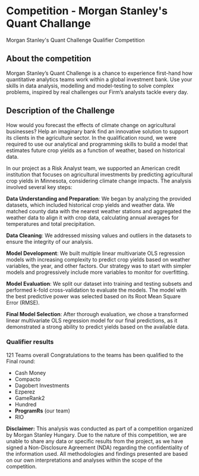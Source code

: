 # Competition - Morgan Stanley's Quant Challange
Morgan Stanley's Quant Challenge Qualifier Competition

## About the competition
Morgan Stanley’s Quant Challenge is a chance to experience first-hand how quantitative analytics teams work within a global investment bank.
Use your skills in data analysis, modelling and model-testing to solve complex problems, inspired by real challenges our Firm’s analysts tackle every day.

## Description of the Challenge
How would you forecast the effects of climate change on agricultural businesses? Help an imaginary bank find an innovative solution to support its clients in the agriculture sector.
In the qualification round, we were required to use our analytical and programming skills to build a model that estimates future crop yields as a function of weather, based on historical data.

In our project as a Risk Analyst team, we supported an American credit institution that focuses on agricultural investments by predicting agricultural crop yields in Minnesota, considering climate change impacts. The analysis involved several key steps:

**Data Understanding and Preparation**: We began by analyzing the provided datasets, which included historical crop yields and weather data. We matched county data with the nearest weather stations and aggregated the weather data to align it with crop data, calculating annual averages for temperatures and total precipitation.

**Data Cleaning**: We addressed missing values and outliers in the datasets to ensure the integrity of our analysis.

**Model Development**: We built multiple linear multivariate OLS regression models with increasing complexity to predict crop yields based on weather variables, the year, and other factors. Our strategy was to start with simpler models and progressively include more variables to monitor for overfitting.

**Model Evaluation**: We split our dataset into training and testing subsets and performed k-fold cross-validation to evaluate the models. The model with the best predictive power was selected based on its Root Mean Square Error (RMSE).

**Final Model Selection**: After thorough evaluation, we chose a transformed linear multivariate OLS regression model for our final predictions, as it demonstrated a strong ability to predict yields based on the available data.

### Qualifier results
121 Teams overall
Congratulations to the teams has been qualified to the Final round:
- Cash Money
- Compacto
- Dagobert Investments
- Ezperez
- GameRank2
- Hundred
- **ProgramRs** (our team)
- RIO

**Disclaimer:** This analysis was conducted as part of a competition organized by Morgan Stanley Hungary. Due to the nature of this competition, we are unable to share any data or specific results from the project, as we have signed a Non-Disclosure Agreement (NDA) regarding the confidentiality of the information used. All methodologies and findings presented are based on our own interpretations and analyses within the scope of the competition.
